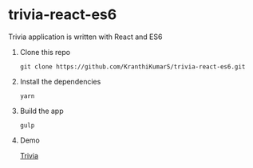 # trivia-react-es6
Trivia application is written with React and ES6

1. Clone this repo
    ```
    git clone https://github.com/KranthiKumarS/trivia-react-es6.git
    ```

2. Install the dependencies
    ``` 
    yarn
    ```

3. Build the app
    ```
    gulp
    ```
4. Demo

   [Trivia](https://kranthikumars.github.io/trivia-react-es6/)
